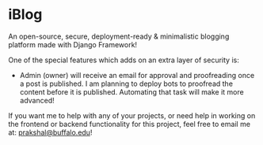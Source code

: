 # iBlog
An open-source, secure, deployment-ready & minimalistic blogging platform made with Django Framework!

One of the special features which adds on an extra layer of security is:
- Admin (owner) will receive an email for approval and proofreading once a post is published.
I am planning to deploy bots to proofread the content before it is published. Automating that task will make it more advanced!

If you want me to help with any of your projects, or need help in working on the frontend or backend functionality for this project, feel free to email me at: prakshal@buffalo.edu!
